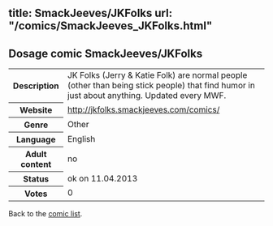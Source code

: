 title: SmackJeeves/JKFolks
url: "/comics/SmackJeeves_JKFolks.html"
---
Dosage comic SmackJeeves/JKFolks
-----------------------------------------

<table class="comicinfo">
<tr>
<th>Description</th><td>JK Folks (Jerry &amp; Katie Folk) are normal people (other than being stick people) that find humor in just about anything. Updated every MWF.</td>
</tr>
<tr>
<th>Website</th><td><a href="http://jkfolks.smackjeeves.com/comics/">http://jkfolks.smackjeeves.com/comics/</a></td>
</tr>
<tr>
<th>Genre</th><td>Other</td>
</tr>
<tr>
<th>Language</th><td>English</td>
</tr>
<tr>
<th>Adult content</th><td>no</td>
</tr>
<tr>
<th>Status</th><td>ok on 11.04.2013</td>
</tr>
<tr>
<th>Votes</th><td>0</div></td>
</tr>
</table>

Back to the [comic list](../comic-index.html).
